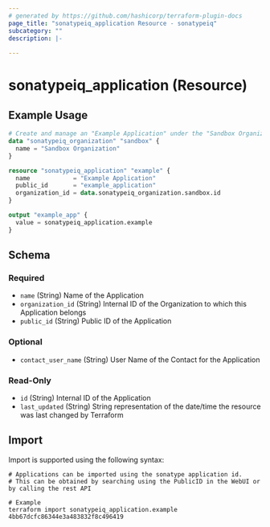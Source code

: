 ```yaml
---
# generated by https://github.com/hashicorp/terraform-plugin-docs
page_title: "sonatypeiq_application Resource - sonatypeiq"
subcategory: ""
description: |-
  
---
```


# sonatypeiq_application (Resource)



## Example Usage

```terraform
# Create and manage an "Example Application" under the "Sandbox Organization"
data "sonatypeiq_organization" "sandbox" {
  name = "Sandbox Organization"
}

resource "sonatypeiq_application" "example" {
  name            = "Example Application"
  public_id       = "example_application"
  organization_id = data.sonatypeiq_organization.sandbox.id
}

output "example_app" {
  value = sonatypeiq_application.example
}
```

<!-- schema generated by tfplugindocs -->
## Schema

### Required

- `name` (String) Name of the Application
- `organization_id` (String) Internal ID of the Organization to which this Application belongs
- `public_id` (String) Public ID of the Application

### Optional

- `contact_user_name` (String) User Name of the Contact for the Application

### Read-Only

- `id` (String) Internal ID of the Application
- `last_updated` (String) String representation of the date/time the resource was last changed by Terraform

## Import

Import is supported using the following syntax:

```shell
# Applications can be imported using the sonatype application id.
# This can be obtained by searching using the PublicID in the WebUI or by calling the rest API

# Example
terraform import sonatypeiq_application.example 4bb67dcfc86344e3a483832f8c496419
```
